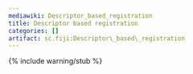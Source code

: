 ```yaml
---
mediawiki: Descriptor_based_registration
title: Descriptor based registration
categories: []
artifact: sc.fiji:Descriptor\_based\_registration
---
```


{% include warning/stub %}



